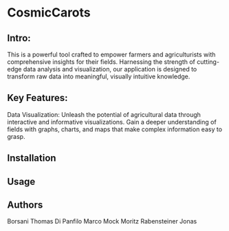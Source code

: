 # CosmicCarots

## Intro:

This is a powerful tool crafted to empower farmers and agriculturists with comprehensive insights for their fields. Harnessing the strength of cutting-edge data analysis and visualization, our application is designed to transform raw data into meaningful, visually intuitive knowledge.

## Key Features:
Data Visualization: Unleash the potential of agricultural data through interactive and informative visualizations. Gain a deeper understanding of fields with graphs, charts, and maps that make complex information easy to grasp.


## Installation

## Usage

## Authors
Borsani Thomas
Di Panfilo Marco
Mock Moritz
Rabensteiner Jonas